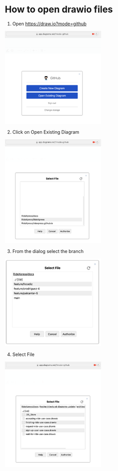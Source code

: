 # How to open drawio files

1. Open https://draw.io?mode=github

<img src="images/drawio-github-mode.png" alt="drawio github mode" width="300"/>


2. Click on Open Existing Diagram

<img src="images/drawio-select-repository.png" alt="drawio select repository" width="300"/>


3. From the dialog select the branch

<img src="images/drawio-select-branch.png" alt="drawio select branch" width="300"/>


4. Select File

<img src="images/drawio-select-file.png" alt="drawio select file" width="300"/>
